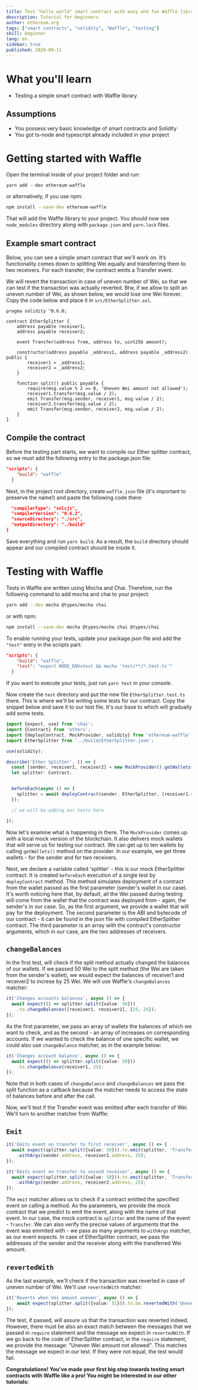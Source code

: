 ```yaml
---
title: Test "hello world" smart contract with easy and fun Waffle library
description: Tutorial for beginners
author: ethereum.org
tags: ["smart contracts", "solidity", "Waffle", "testing"]
skill: beginner
lang: en
sidebar: true
published: 2020-09-11
---
```

# What you'll learn
- Testing a simple smart contract with Waffle library

## Assumptions
- You possess very basic knowledge of smart contracts and Solidity
- You got ts-node and typescript already included in your project
# Getting started with Waffle

Open the terminal inside of your project folder and run: 
```
yarn add --dev ethereum-waffle
```
or alternatively, if you use npm:
```bash
npm install --save-dev ethereum-waffle
```
That will add the Waffle library to your project. You should now see ``node_modules`` directory along with ``package.json`` and ``yarn.lock`` files.

## Example smart contract

Below, you can see a simple smart contract that we'll work on. It’s functionality comes down to splitting Wei equally and transferring them to two receivers. For each transfer, the contract emits a Transfer event. 

We will revert the transaction in case of uneven number of Wei, so that we can test if the transaction was actually reverted. Btw, if we allow to split an uneven number of Wei, as shown below, we would lose one Wei forever.
Copy the code below and place it in ``src/EtherSplitter.sol``.

```solidity
pragma solidity ^0.6.0;

contract EtherSplitter {
    address payable receiver1;
    address payable receiver2;

    event Transfer(address from, address to, uint256 amount);

    constructor(address payable _address1, address payable _address2) public {
        receiver1 = _address1;
        receiver2 = _address2;
    }
    
    function split() public payable {
        require(msg.value % 2 == 0, 'Uneven Wei amount not allowed');
        receiver1.transfer(msg.value / 2);
        emit Transfer(msg.sender, receiver1, msg.value / 2);
        receiver2.transfer(msg.value / 2);
        emit Transfer(msg.sender, receiver2, msg.value / 2);
    }
}
```

## Compile the contract
Before the testing part starts, we want to compile our Ether splitter contract, so we must add the following entry to the package.json file:
```json
"scripts": {
    "build": "waffle"
  }
```
Next, in the project root directory, create ``waffle.json`` file (it's important to preserve the name!) and paste the following code there:
```json
  "compilerType": "solcjs",
  "compilerVersion": "0.6.2",
  "sourceDirectory": "./src",
  "outputDirectory": "./build"
}
```
Save everything and run ``` yarn build ```. As a result, the ``build`` directory should appear and our compiled contract should be inside it.

# Testing with Waffle
Tests in Waffle are written using Mocha and Chai. Therefore, run the following command to add mocha and chai to your project:
```bash
yarn add --dev mocha @types/mocha chai
```
or with npm:
```bash
npm install --save-dev mocha @types/mocha chai @types/chai
```

To enable running your tests, update your  package.json file and add the ``"test"`` entry in the scripts part:
```json
"scripts": {
    "build": "waffle",
    "test": "export NODE_ENV=test && mocha 'test/**/*.test.ts'"
  }
```
If you want to execute your tests, just run ```yarn test``` in your console.

Now create the ``test`` directory and put the new file ``EtherSplitter.test.ts`` there. This is where we'll be writing some tests for our contract. 
Copy the snippet below and save it to our test file. It's our base to which will gradually add some tests.
```ts
import {expect, use} from 'chai';
import {Contract} from 'ethers';
import {deployContract, MockProvider, solidity} from 'ethereum-waffle';
import EtherSplitter from '../build/EtherSplitter.json';

use(solidity);

describe('Ether Splitter', () => {
  const [sender, receiver1, receiver2] = new MockProvider().getWallets();
  let splitter: Contract;


  beforeEach(async () => {
    splitter = await deployContract(sender, EtherSplitter, [receiver1.address, receiver2.address]);
  });

  // we will be adding our tests here

});
```
Now let's examine what is happening in there. 
The ``MockProvider`` comes up with a local mock version of the blockchain. It also delivers mock wallets that will serve us for testing our contract. We can get up to ten wallets by calling ``getWallets()`` method on the provider. In our example, we get three wallets - for the sender and for two receivers.

Next, we declare a variable called 'splitter' - this is our mock EtherSplitter contract. It is created ``beforeEach`` execution of a single test by ``deployContract`` method. This method simulates deployment of a contract from the wallet passed as the first parameter (sender's wallet in our case). It's worth noticing here that, by default, all the Wei passed during testing will come from the wallet that the contract was deployed from - again, the sender's in our case. So, as the first argument, we provide a wallet that will pay for the deployment. The second parameter is the ABI and bytecode of our contract - it can be found in the json file with compiled EtherSplitter contract. The third parameter is an array with the contract's constructor arguments, which in our case, are the two addresses of receivers.

## ``changeBalances``

In the first test, will check if the split method actually changed the balances of our wallets. If we passed 50 Wei to the split method (the Wei are taken from the sender's wallet), we would expect the balances of receiver1 and receiver2 to increse by 25 Wei. We will use Waffle's ``changeBalances`` matcher:
```ts
it('Changes accounts balances', async () => {
  await expect(() => splitter.split({value: 50}))
    .to.changeBalances([receiver1, receiver2], [25, 25]);
});
```
As the first parameter, we pass an array of wallets the balances of which we want to check, and as the second -  an array of increases on corresponding accounts. 
If we wanted to check the balance of one specific wallet, we could also use ``changeBalance`` matcher, as in the example below:
```ts
it('Changes account balance', async () => {
  await expect(() => splitter.split({value: 50}))
    .to.changeBalance(receiver1, 25);
});
```
Note that in both cases of ``changeBalance`` and ``changeBalances`` we pass the split function as a callback because the matcher needs to access the state of balances before and after the call.

Now, we'll test if the Transfer event was emitted after each transfer of Wei. We'll turn to another matcher from Waffle: 
## ``Emit``
```ts
it('Emits event on transfer to first receiver', async () => {
  await expect(splitter.split({value: 50})).to.emit(splitter, 'Transfer')
    .withArgs(sender.address, receiver1.address, 25);
});

it('Emits event on transfer to second receiver', async () => {
  await expect(splitter.split({value: 50})).to.emit(splitter, 'Transfer')
    .withArgs(sender.address, receiver2.address, 25);
});
```
The ``emit`` matcher allows us to check if a contract emitted the specified event on calling a method. As the parameters, we provide the mock contract that we predict to emit the event, along with the name of that event. In our case, the mock contract is ``splitter`` and the name of the event - ``Transfer``. We can also verify the precise values of arguments that the event was emmited with - we pass as many arguments to ``withArgs`` matcher, as our event expects. In case of EtherSplitter contract, we pass the addresses of the sender and the receiver along with the transferred Wei amount.
## ``revertedWith``
As the last example, we'll check if the transaction was reverted in case of uneven number of Wei. We'll use ``revertedWith`` matcher:
```ts
it('Reverts when Vei amount uneven', async () => {
    await expect(splitter.split({value: 51})).to.be.revertedWith('Uneven Wei amount not allowed');
});
```
The test, if passed, will assure us that the transaction was reverted indeed. However, there must be also an exact match between the messages that we passed in ``require`` statement and the message we expect in ``revertedWith``. If we go back to the code of EtherSplitter contract, in the ``require`` statement, we provide the message: "Uneven Wei amount not allowed". This matches the message we expect in our test. If they were not equal, the test would fail.

**Congratulations! You've made your first big step towards testing smart contracts with Waffle like a pro! You might be interested in our other tutorials:**
